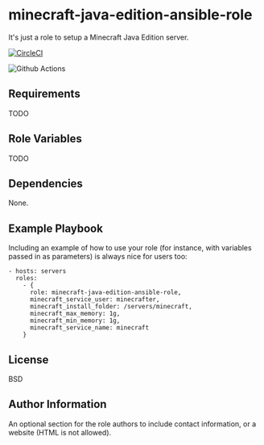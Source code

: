 minecraft-java-edition-ansible-role
===================================

It's just a role to setup a Minecraft Java Edition server.

[![CircleCI](https://circleci.com/gh/Eldius/minecraft-java-edition-ansible-role.svg?style=svg)](https://circleci.com/gh/Eldius/minecraft-java-edition-ansible-role)

![Github Actions](https://github.com/Eldius/minecraft-java-edition-ansible-role/workflows/main/badge.svg)


Requirements
------------

TODO

Role Variables
--------------

TODO

Dependencies
------------

None.

Example Playbook
----------------

Including an example of how to use your role (for instance, with variables
passed in as parameters) is always nice for users too:

    - hosts: servers
      roles:
        - {
          role: minecraft-java-edition-ansible-role,
          minecraft_service_user: minecrafter,
          minecraft_install_folder: /servers/minecraft,
          minecraft_max_memory: 1g,
          minecraft_min_memory: 1g,
          minecraft_service_name: minecraft
        }

License
-------

BSD

Author Information
------------------

An optional section for the role authors to include contact information, or a
website (HTML is not allowed).
